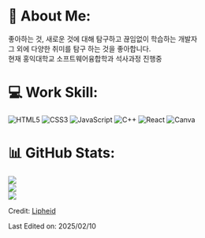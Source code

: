 # 💫 About Me:
좋아하는 것, 새로운 것에 대해 탐구하고 끊임없이 학습하는 개발자<br>그 외에 다양한 취미를 탐구 하는 것을 좋아합니다.<br> 현재 홍익대학교 소프트웨어융합학과 석사과정 진행중<br>



# 💻  Work Skill:
![HTML5](https://img.shields.io/badge/html5-%23E34F26.svg?style=for-the-badge&logo=html5&logoColor=white) ![CSS3](https://img.shields.io/badge/css3-%231572B6.svg?style=for-the-badge&logo=css3&logoColor=white)  ![JavaScript](https://img.shields.io/badge/javascript-%23323330.svg?style=for-the-badge&logo=javascript&logoColor=%23F7DF1E) 
![C++](https://img.shields.io/badge/C%2B%2B-00599C?style=for-the-badge&logo=c%2B%2B&logoColor=white)
![React](https://img.shields.io/badge/react-%2320232a.svg?style=for-the-badge&logo=react&logoColor=%2361DAFB) ![Canva](https://img.shields.io/badge/Canva-%2300C4CC.svg?style=for-the-badge&logo=Canva&logoColor=white) 



# 📊 GitHub Stats:
![](https://github-readme-stats.vercel.app/api?username=Lipheid&theme=dark&hide_border=false&include_all_commits=false&count_private=false)<br/>
![](https://github-readme-streak-stats.herokuapp.com/?user=Lipheid&theme=dark&hide_border=false)<br/>
![](https://github-readme-stats.vercel.app/api/top-langs/?username=Lipheid&theme=dark&hide_border=false&include_all_commits=false&count_private=false&layout=compact)



Credit: [Lipheid](https://github.com/Lipheid)

Last Edited on: 2025/02/10
